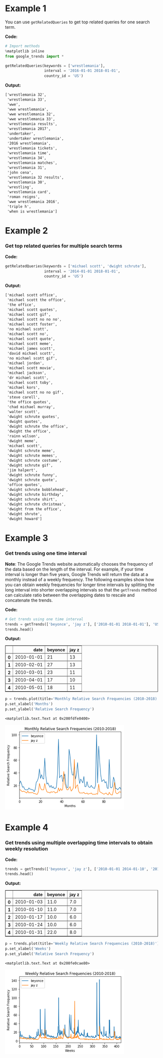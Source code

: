 # Example 1
You can use `getRelatedQueries` to get top related queries for one search term.

__Code:__
```python
# Import methods
%matplotlib inline
from google_trends import *
```
```python
getRelatedQueries(keywords = ['wrestlemania'], 
                  interval = '2016-01-01 2018-01-01', 
                  country_id = 'US')
```

__Output:__


    ['wrestlemania 32',
     'wrestlemania 33',
     'wwe',
     'wwe wrestlemania',
     'wwe wrestlemania 32',
     'wwe wrestlemania 33',
     'wrestlemania results',
     'wrestlemania 2017',
     'undertaker',
     'undertaker wrestlemania',
     '2016 wrestlemania',
     'wrestlemania tickets',
     'wrestlemania time',
     'wrestlemania 34',
     'wrestlemania matches',
     'wrestlemania 31',
     'john cena',
     'wrestlemania 32 results',
     'wrestlemania 30',
     'wrestling',
     'wrestlemania card',
     'roman reigns',
     'wwe wrestlemania 2016',
     'triple h',
     'when is wrestlemania']


# Example 2
### Get top related queries for multiple search terms 
__Code:__
```python
getRelatedQueries(keywords = ['michael scott', 'dwight schrute'], 
                  interval = '2014-01-01 2018-01-01', 
                  country_id = 'US')
```

__Output:__


    ['michael scott office',
     'michael scott the office',
     'the office',
     'michael scott quotes',
     'michael scott gif',
     'michael scott no no no',
     'michael scott foster',
     'no michael scott',
     'michael scott no',
     'michael scott quote',
     'michael scott meme',
     'michael james scott',
     'david michael scott',
     'no michael scott gif',
     'michael jordan',
     'michael scott movie',
     'michael jackson',
     'dr michael scott',
     'michael scott toby',
     'michael kors',
     'michael scott no no gif',
     'steve carell',
     'the office quotes',
     'chad michael murray',
     'walter scott',
     'dwight schrute quotes',
     'dwight quotes',
     'dwight schrute the office',
     'dwight the office',
     'rainn wilson',
     'dwight meme',
     'michael scott',
     'dwight schrute meme',
     'dwight schrute memes',
     'dwight schrute costume',
     'dwight schrute gif',
     'jim halpert',
     'dwight schrute funny',
     'dwight schrute quote',
     'office quotes',
     'dwight schrute bobblehead',
     'dwight schrute birthday',
     'dwight schrute shirt',
     'dwight schrute christmas',
     'dwight from the office',
     'dwight shrute',
     'dwight howard']



# Example 3
### Get trends using one time interval  
__Note__: The Google Trends website automatically chooses the frequency of the data based on the length of the interval. For example, if your time interval is longer than five years, Google Trends will return the data at a monthly instead of a weekly frequency. The following examples show how you can obtain weekly frequencies for longer time intervals by splitting the long interval into shorter overlapping intervals so that the `getTrends` method can calculate ratio between the overlapping dates to rescale and concatenate the trends.

__Code:__
```python
# Get trends using one time interval
trends = getTrends(['beyonce', 'jay z'], ['2010-01-01 2018-01-01'], 'US') 
trends.head()
```

__Output:__


<div>
<style>
    .dataframe thead tr:only-child th {
        text-align: right;
    }

    .dataframe thead th {
        text-align: left;
    }

    .dataframe tbody tr th {
        vertical-align: top;
    }
</style>
<table border="1" class="dataframe">
  <thead>
    <tr style="text-align: right;">
      <th></th>
      <th>date</th>
      <th>beyonce</th>
      <th>jay z</th>
    </tr>
  </thead>
  <tbody>
    <tr>
      <th>0</th>
      <td>2010-01-01</td>
      <td>21</td>
      <td>13</td>
    </tr>
    <tr>
      <th>1</th>
      <td>2010-02-01</td>
      <td>27</td>
      <td>13</td>
    </tr>
    <tr>
      <th>2</th>
      <td>2010-03-01</td>
      <td>23</td>
      <td>11</td>
    </tr>
    <tr>
      <th>3</th>
      <td>2010-04-01</td>
      <td>17</td>
      <td>10</td>
    </tr>
    <tr>
      <th>4</th>
      <td>2010-05-01</td>
      <td>18</td>
      <td>11</td>
    </tr>
  </tbody>
</table>
</div>




```python
p = trends.plot(title='Monthly Relative Search Frequencies (2010-2018)')
p.set_xlabel('Months')
p.set_ylabel('Relative Search Frequency')
```




    <matplotlib.text.Text at 0x200fdfe0400>




![png](output_7_1.png)


# Example 4
### Get trends using multiple overlapping time intervals to obtain weekly resolution
__Code:__
```python
trends = getTrends(['beyonce', 'jay z'], ['2010-01-01 2014-01-10', '2014-01-05 2018-01-01'], 'US') 
trends.head()
```

__Output:__


<div>
<style>
    .dataframe thead tr:only-child th {
        text-align: right;
    }

    .dataframe thead th {
        text-align: left;
    }

    .dataframe tbody tr th {
        vertical-align: top;
    }
</style>
<table border="1" class="dataframe">
  <thead>
    <tr style="text-align: right;">
      <th></th>
      <th>date</th>
      <th>beyonce</th>
      <th>jay z</th>
    </tr>
  </thead>
  <tbody>
    <tr>
      <th>0</th>
      <td>2010-01-03</td>
      <td>11.0</td>
      <td>7.0</td>
    </tr>
    <tr>
      <th>1</th>
      <td>2010-01-10</td>
      <td>11.0</td>
      <td>7.0</td>
    </tr>
    <tr>
      <th>2</th>
      <td>2010-01-17</td>
      <td>10.0</td>
      <td>6.0</td>
    </tr>
    <tr>
      <th>3</th>
      <td>2010-01-24</td>
      <td>10.0</td>
      <td>6.0</td>
    </tr>
    <tr>
      <th>4</th>
      <td>2010-01-31</td>
      <td>22.0</td>
      <td>8.0</td>
    </tr>
  </tbody>
</table>
</div>




```python
p = trends.plot(title='Weekly Relative Search Frequencies (2010-2018)')
p.set_xlabel('Weeks')
p.set_ylabel('Relative Search Frequency')
```




    <matplotlib.text.Text at 0x200fe0cae80>




![png](output_9_1.png)

